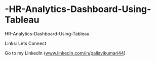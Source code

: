 # -HR-Analytics-Dashboard-Using-Tableau
 HR-Analytics-Dashboard-Using-Tableau

Links:
Lets Connect

Go to my LinkedIn (www.linkedin.com/in/pallavikumari44)

 
